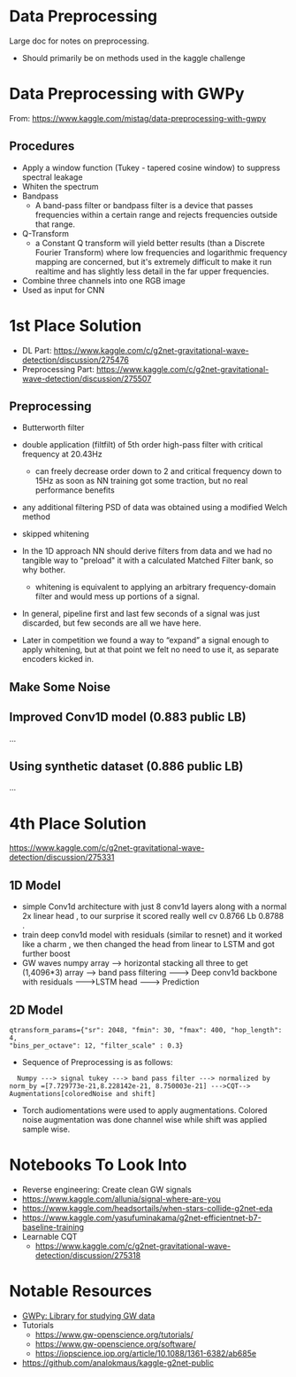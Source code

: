 # Data Preprocessing

Large doc for notes on preprocessing.

- Should primarily be on methods used in the kaggle challenge

# Data Preprocessing with GWPy

From: https://www.kaggle.com/mistag/data-preprocessing-with-gwpy

## Procedures

- Apply a window function (Tukey - tapered cosine window) to suppress spectral leakage
- Whiten the spectrum
- Bandpass
  - A band-pass filter or bandpass filter is a device that passes frequencies within a certain range and rejects frequencies outside that range.
- Q-Transform
  - a Constant Q transform will yield better results (than a Discrete Fourier Transform) where low frequencies and logarithmic frequency mapping are concerned, but it's extremely difficult to make it run realtime and has slightly less detail in the far upper frequencies.
- Combine three channels into one RGB image
- Used as input for CNN

# 1st Place Solution

- DL Part: https://www.kaggle.com/c/g2net-gravitational-wave-detection/discussion/275476
- Preprocessing Part: https://www.kaggle.com/c/g2net-gravitational-wave-detection/discussion/275507

## Preprocessing

- Butterworth filter
- double application (filtfilt) of 5th order high-pass filter with critical frequency at 20.43Hz

  - can freely decrease order down to 2 and critical frequency down to 15Hz as soon as NN training got some traction, but no real performance benefits

- any additional filtering PSD of data was obtained using a modified Welch method
- skipped whitening
- In the 1D approach NN should derive filters from data and we had no tangible way to "preload" it with a calculated Matched Filter bank, so why bother.
  - whitening is equivalent to applying an arbitrary frequency-domain filter and would mess up portions of a signal.
- In general, pipeline first and last few seconds of a signal was just discarded, but few seconds are all we have here.
- Later in competition we found a way to “expand” a signal enough to apply whitening, but at that point we felt no need to use it, as separate encoders kicked in.

## Make Some Noise

## Improved Conv1D model (0.883 public LB)

...

## Using synthetic dataset (0.886 public LB)

...

# 4th Place Solution

https://www.kaggle.com/c/g2net-gravitational-wave-detection/discussion/275331

## 1D Model

- simple Conv1d architecture with just 8 conv1d layers along with a normal 2x linear head , to our surprise it scored really well cv 0.8766 Lb 0.8788 .
- train deep conv1d model with residuals (similar to resnet) and it worked like a charm , we then changed the head from linear to LSTM and got further boost
- GW waves numpy array --> horizontal stacking all three to get (1,4096\*3) array --> band pass filtering ---> Deep conv1d backbone with residuals --->LSTM head ---> Prediction

## 2D Model

```
qtransform_params={"sr": 2048, "fmin": 30, "fmax": 400, "hop_length": 4,
"bins_per_octave": 12, "filter_scale" : 0.3}
```

- Sequence of Preprocessing is as follows:

```
  Numpy ---> signal tukey ---> band pass filter ---> normalized by norm_by =[7.729773e-21,8.228142e-21, 8.750003e-21] --->CQT--> Augmentations[coloredNoise and shift]
```

- Torch audiomentations were used to apply augmentations. Colored noise augmentation was done channel wise while shift was applied sample wise.

# Notebooks To Look Into

- Reverse engineering: Create clean GW signals
- https://www.kaggle.com/allunia/signal-where-are-you
- https://www.kaggle.com/headsortails/when-stars-collide-g2net-eda
- https://www.kaggle.com/yasufuminakama/g2net-efficientnet-b7-baseline-training
- Learnable CQT
  - https://www.kaggle.com/c/g2net-gravitational-wave-detection/discussion/275318

# Notable Resources

- [GWPy: Library for studying GW data](https://gwpy.github.io/docs/latest/index.html)
- Tutorials
  - https://www.gw-openscience.org/tutorials/
  - https://www.gw-openscience.org/software/
  - https://iopscience.iop.org/article/10.1088/1361-6382/ab685e
- https://github.com/analokmaus/kaggle-g2net-public
